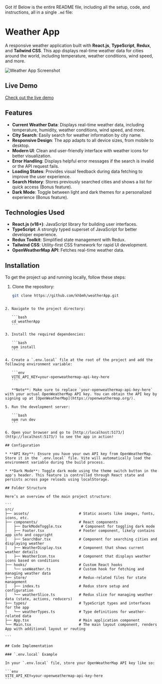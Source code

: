 Got it! Below is the entire README file, including all the setup, code, and instructions, all in a single `.md` file:

# Weather App

A responsive weather application built with **React.js**, **TypeScript**, **Redux**, and **Tailwind CSS**. This app displays real-time weather data for cities around the world, including temperature, weather conditions, wind speed, and more.

![Weather App Screenshot](https://i.ibb.co/SXbS8D7s/weatherapp.png)

## Live Demo

[Check out the live demo](https://weather-kb.netlify.app)

## Features

- **Current Weather Data**: Displays real-time weather data, including temperature, humidity, weather conditions, wind speed, and more.
- **City Search**: Easily search for weather information by city name.
- **Responsive Design**: The app adapts to all device sizes, from mobile to desktop.
- **Modern UI**: Clean and user-friendly interface with weather icons for better visualization.
- **Error Handling**: Displays helpful error messages if the search is invalid or the API request fails.
- **Loading States**: Provides visual feedback during data fetching to improve the user experience.
- **Search History**: Stores previously searched cities and shows a list for quick access (Bonus feature).
- **Dark Mode**: Toggle between light and dark themes for a personalized experience (Bonus feature).

## Technologies Used

- **React.js (v18+)**: JavaScript library for building user interfaces.
- **TypeScript**: A strongly typed superset of JavaScript for better developer experience.
- **Redux Toolkit**: Simplified state management with Redux.
- **Tailwind CSS**: Utility-first CSS framework for rapid UI development.
- **OpenWeatherMap API**: Fetches real-time weather data.

## Installation

To get the project up and running locally, follow these steps:

1. Clone the repository:
   ```bash
   git clone https://github.com/khbmh/weatherApp.git
````

2. Navigate to the project directory:

   ```bash
   cd weatherApp
   ```

3. Install the required dependencies:

   ```bash
   npm install
   ```

4. Create a `.env.local` file at the root of the project and add the following environment variable:

   ```env
   VITE_API_KEY=your-openweathermap-api-key-here
   ```

   **Note**: Make sure to replace `your-openweathermap-api-key-here` with your actual OpenWeatherMap API key. You can obtain the API key by signing up at [OpenWeatherMap](https://openweathermap.org/).

5. Run the development server:

   ```bash
   npm run dev
   ```

6. Open your browser and go to [http://localhost:5173/](http://localhost:5173/) to see the app in action!

## Configuration

* **API Key**: Ensure you have your own API key from OpenWeatherMap. Store it in the `.env.local` file. Vite will automatically load the environment variable during the build process.

* **Dark Mode**: Toggle dark mode using the theme switch button in the app's header. This feature is controlled through React state and persists across page reloads using localStorage.

## Folder Structure

Here’s an overview of the main project structure:

```
src/
├── assets/                       # Static assets like images, fonts, icons, etc.
├── components/                   # React components
│   ├── DarkModeToggle.tsx         # Component for toggling dark mode
│   ├── Footer.tsx                # Footer component, likely contains app info and copyright
│   ├── SearchBar.tsx             # Component for searching cities and displaying weather
│   ├── WeatherDisplay.tsx        # Component that shows current weather details
│   ├── WeatherIcon.tsx           # Component that displays weather icons based on conditions
├── hooks/                        # Custom React hooks
│   └── useWeather.ts             # Custom hook for fetching and managing weather data
├── store/                        # Redux-related files for state management
│   ├── index.ts                  # Redux store setup and configuration
│   └── weatherSlice.ts           # Redux slice for managing weather data (state, actions, reducers)
├── types/                        # TypeScript types and interfaces for the app
│   └── weatherTypes.ts           # Type definitions for weather-related data
├── App.tsx                       # Main application component
└── Main.tsx                      # The main layout component, renders App with additional layout or routing

```

## Code Implementation

### `.env.local` Example

In your `.env.local` file, store your OpenWeatherMap API key like so:

```env
VITE_API_KEY=your-openweathermap-api-key-here
```
